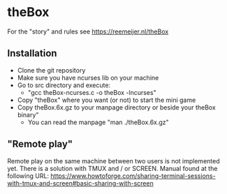 # theBox

For the "story" and rules see https://reemeijer.nl/theBox

## Installation
 * Clone the git repository
 * Make sure you have ncurses lib on your machine
 * Go to src directory and execute:
     * "gcc theBox-ncurses.c -o theBox -lncurses"
 * Copy "theBox" where you want (or not) to start the mini game
 * Copy theBox.6x.gz to your manpage directory or beside your theBox binary"
     * You can read the manpage "man ./theBox.6x.gz"

## "Remote play"
Remote play on the same machine between two users is not implemented yet. There is a solution with TMUX and / or SCREEN.
Manual found at the following URL: https://www.howtoforge.com/sharing-terminal-sessions-with-tmux-and-screen#basic-sharing-with-screen
